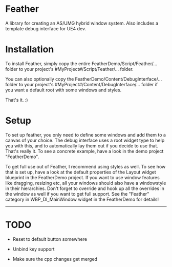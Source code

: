 # Feather
A library for creating an AS/UMG hybrid window system. Also includes a template debug interface for UE4 dev.

# Installation
To install Feather, simply copy the entire FeatherDemo/Script/Feather/... folder to your project's #MyProject#/Script/Feather/... folder.

You can also optionally copy the FeatherDemo/Content/DebugInterface/... folder to your project's #MyProject#/Content/DebugInterface/... folder if you want a default root with some windows and styles.

That's it. :)

# Setup
To set up feather, you only need to define some windows and add them to a canvas of your choice. The debug interface uses a root widget type to help you with this, and to automatically lay them out if you decide to use that.
That's really it. To see a concrete example, have a look in the demo project "FeatherDemo".

To get full use out of Feather, I recommend using styles as well. To see how that is set up, have a look at the default properties of the Layout widget blueprint in the FeatherDemo project.
If you want to use window features like dragging, resizing etc, all your windows should also have a windowstyle in their hierarchies.
Don't forget to override and hook up all the overrides in the window as well if you want to get full support. See the "Feather" category in WBP_DI_MainWindow widget in the FeatherDemo for details!

----------------------------------------------------------------------

# TODO
 - Reset to default button somewhere
 - Unbind key support

 - Make sure the cpp changes get merged
